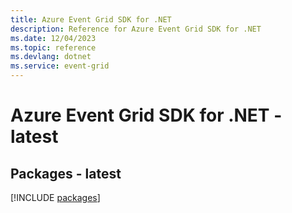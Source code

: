 ```yaml
---
title: Azure Event Grid SDK for .NET
description: Reference for Azure Event Grid SDK for .NET
ms.date: 12/04/2023
ms.topic: reference
ms.devlang: dotnet
ms.service: event-grid
---
```

# Azure Event Grid SDK for .NET - latest
## Packages - latest
[!INCLUDE [packages](event-grid-index.md)]